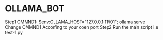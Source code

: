 # OLLAMA_BOT
Step1
CMMND1: $env:OLLAMA_HOST="127.0.0.1:11501"; ollama serve
Change CMMND1 Accorfing to your open port
Step2
Run the main script i.e test-1.py